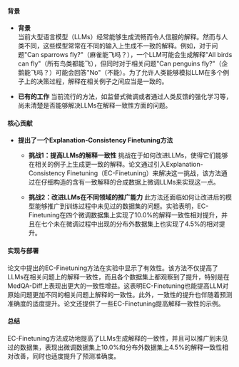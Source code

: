 #### 背景
- **背景**      
    当前大型语言模型（LLMs）经常能够生成流畅而令人信服的解释。然而与人类不同，这些模型常常在不同的输入上生成不一致的解释。例如，对于问题"Can sparrows fly?"（麻雀能飞吗？），一个LLM可能会生成解释"All birds can fly"（所有鸟类都能飞），但同时对于相关问题"Can penguins fly?"（企鹅能飞吗？）可能会回答"No"（不能）。为了允许人类能够模拟LLM在多个例子上的决策过程，解释在相关例子之间应当是一致的。

- **已有的工作**
    当前流行的方法，如监督式微调或者通过人类反馈的强化学习等，尚未清楚是否能够解决LLMs在解释一致性方面的问题。

#### 核心贡献
- **提出了一个Explanation-Consistency Finetuning方法**
    - **挑战1：提高LLMs的解释一致性**
        挑战在于如何改进LLMs，使得它们能够在相关的例子上生成更一致的解释。论文通过引入Explanation-Consistency Finetuning（EC-Finetuning）来解决这一挑战，该方法通过在仔细构造的含有一致解释的合成数据上微调LLMs来实现这一点。
     
    - **挑战2：改进LLMs在不同领域的推广能力**
        此方法还面临如何让改进后的模型能够推广到训练过程中未见过的数据集的问题。实验表明，EC-Finetuning在四个微调数据集上实现了10.0%的解释一致性相对提升，并且在七个未在微调过程中出现的分布外数据集上也实现了4.5%的相对提升。

#### 实现与部署
论文中提出的EC-Finetuning方法在实验中显示了有效性。该方法不仅提高了LLMs在相关问题上的解释一致性，而且各个数据集上都观察到了提升，特别是在MedQA-Diff上表现出更大的一致性增益。这表明EC-Finetuning也能提高LLM对原始问题更加不同的相关问题上解释的一致性。此外，一致性的提升也伴随着预测准确度的适度提升。论文还提供了一些EC-Finetuning提高解释一致性的示例。

#### 总结
EC-Finetuning方法成功地提高了LLMs生成解释的一致性，并且可以推广到未见过的数据集，表现出微调数据集上10.0%和分布外数据集上4.5%的解释一致性相对改善，同时也适度提升了预测准确度。